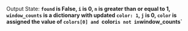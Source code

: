 Output State: **`found` is False, `i` is 0, `n` is greater than or equal to 1, `window_counts` is a dictionary with updated `color: 1`, `j` is 0, `color` is assigned the value of `colors[0] and `color` is not in `window_counts`**